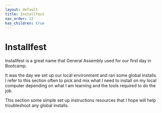 ```yaml
---
layout: default
title: Installfest
nav_order: 12
has_children: true
---
```


# Installfest

Installfest is a great name that General Assembly used for our first day in Bootcamp.

It was the day we set up our local environment and ran some global installs. I refer to this section often to pick and mix what I need to install on my local computer depending on what I am learning and the tools required to do the job.

This section some simple set up instructions resources that I hope will help troubleshoot any global installs.
